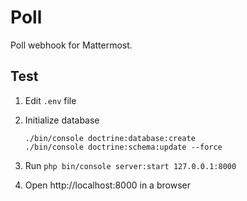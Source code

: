 Poll
====

Poll webhook for Mattermost.

Test
----

1. Edit `.env` file
1. Initialize database

       ./bin/console doctrine:database:create
       ./bin/console doctrine:schema:update --force

1. Run `php bin/console server:start 127.0.0.1:8000`
1. Open http://localhost:8000 in a browser

